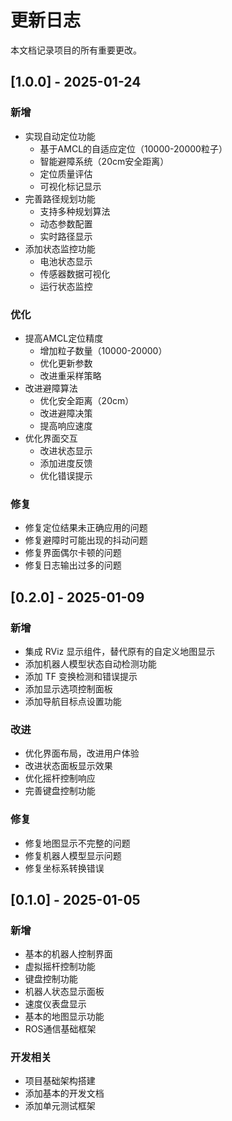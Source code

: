 # 更新日志

本文档记录项目的所有重要更改。

## [1.0.0] - 2025-01-24

### 新增
- 实现自动定位功能
  - 基于AMCL的自适应定位（10000-20000粒子）
  - 智能避障系统（20cm安全距离）
  - 定位质量评估
  - 可视化标记显示
- 完善路径规划功能
  - 支持多种规划算法
  - 动态参数配置
  - 实时路径显示
- 添加状态监控功能
  - 电池状态显示
  - 传感器数据可视化
  - 运行状态监控

### 优化
- 提高AMCL定位精度
  - 增加粒子数量（10000-20000）
  - 优化更新参数
  - 改进重采样策略
- 改进避障算法
  - 优化安全距离（20cm）
  - 改进避障决策
  - 提高响应速度
- 优化界面交互
  - 改进状态显示
  - 添加进度反馈
  - 优化错误提示

### 修复
- 修复定位结果未正确应用的问题
- 修复避障时可能出现的抖动问题
- 修复界面偶尔卡顿的问题
- 修复日志输出过多的问题

## [0.2.0] - 2025-01-09

### 新增
- 集成 RViz 显示组件，替代原有的自定义地图显示
- 添加机器人模型状态自动检测功能
- 添加 TF 变换检测和错误提示
- 添加显示选项控制面板
- 添加导航目标点设置功能

### 改进
- 优化界面布局，改进用户体验
- 改进状态面板显示效果
- 优化摇杆控制响应
- 完善键盘控制功能

### 修复
- 修复地图显示不完整的问题
- 修复机器人模型显示问题
- 修复坐标系转换错误

## [0.1.0] - 2025-01-05

### 新增
- 基本的机器人控制界面
- 虚拟摇杆控制功能
- 键盘控制功能
- 机器人状态显示面板
- 速度仪表盘显示
- 基本的地图显示功能
- ROS通信基础框架

### 开发相关
- 项目基础架构搭建
- 添加基本的开发文档
- 添加单元测试框架 